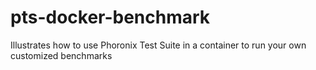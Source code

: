 # pts-docker-benchmark
Illustrates how to use Phoronix Test Suite in a container to run your own customized benchmarks
